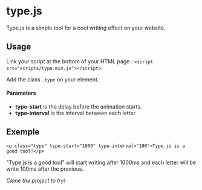 # type.js

Type.js is a simple tool for a cool writing effect on your website.

## Usage

Link your script at the bottom of your HTML page : `<script src="scripts/type.min.js"></script>`.

Add the class `.type` on your element.

#### Parameters
* **type-start** is the delay before the animation starts.
* **type-interval** is the interval between each letter.

## Exemple

`<p class="type" type-start="1000" type-interval="100">Type.js is a good tool!</p>`

"Type.js is a good tool" will start writing after 1000ms and each letter will be write 100ms after the previous.


*Clone the project to try!*
